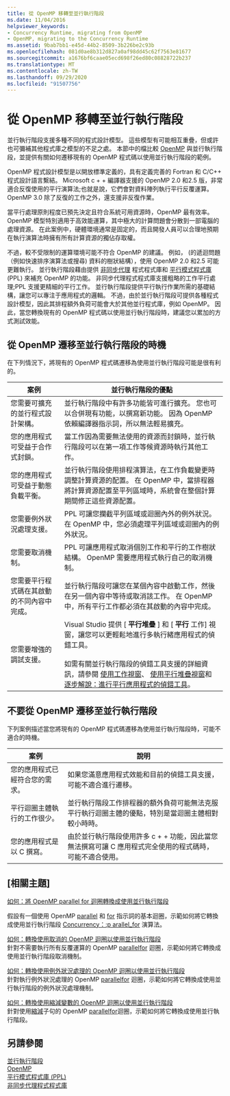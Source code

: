 ```yaml
---
title: 從 OpenMP 移轉至並行執行階段
ms.date: 11/04/2016
helpviewer_keywords:
- Concurrency Runtime, migrating from OpenMP
- OpenMP, migrating to the Concurrency Runtime
ms.assetid: 9bab7bb1-e45d-44b2-8509-3b226be2c93b
ms.openlocfilehash: 081d0ae8b312d827a0af98dd45c62f7563e81677
ms.sourcegitcommit: a1676bf6caae05ecd698f26ed80c08828722b237
ms.translationtype: MT
ms.contentlocale: zh-TW
ms.lasthandoff: 09/29/2020
ms.locfileid: "91507756"
---
```

# <a name="migrating-from-openmp-to-the-concurrency-runtime"></a>從 OpenMP 移轉至並行執行階段

並行執行階段支援多種不同的程式設計模型。 這些模型有可能相互重疊，但或許也可彌補其他程式庫之模型的不足之處。 本節中的檔比較 [OpenMP](../../parallel/concrt/comparing-the-concurrency-runtime-to-other-concurrency-models.md#openmp) 與並行執行階段，並提供有關如何遷移現有的 OpenMP 程式碼以使用並行執行階段的範例。

OpenMP 程式設計模型是以開放標準定義的，具有定義完善的 Fortran 和 C/C++ 程式設計語言繫結。 Microsoft c + + 編譯器支援的 OpenMP 2.0 和2.5 版，非常適合反復使用的平行演算法;也就是說，它們會對資料陣列執行平行反覆運算。 OpenMP 3.0 除了反復的工作之外，還支援非反復作業。

當平行處理原則程度已預先決定且符合系統可用資源時，OpenMP 最有效率。 OpenMP 模型特別適用于高效能運算，其中極大的計算問題會分散到一部電腦的處理資源。 在此案例中，硬體環境通常是固定的，而且開發人員可以合理地預期在執行演算法時擁有所有計算資源的獨佔存取權。

不過，較不受限制的運算環境可能不符合 OpenMP 的建議。 例如， (的遞迴問題（例如快速排序演算法或搜尋) 資料的樹狀結構），使用 OpenMP 2.0 和2.5 可能更難執行。 並行執行階段藉由提供 [非同步代理](../../parallel/concrt/asynchronous-agents-library.md) 程式程式庫和 [平行模式程式庫](../../parallel/concrt/parallel-patterns-library-ppl.md) (PPL) 來補充 OpenMP 的功能。 非同步代理程式程式庫支援粗略的工作平行處理;PPL 支援更精細的平行工作。 並行執行階段提供平行執行作業所需的基礎結構，讓您可以專注于應用程式的邏輯。 不過，由於並行執行階段可提供各種程式設計模型，因此其排程額外負荷可能會大於其他並行程式庫，例如 OpenMP。 因此，當您轉換現有的 OpenMP 程式碼以使用並行執行階段時，建議您以累加的方式測試效能。

## <a name="when-to-migrate-from-openmp-to-the-concurrency-runtime"></a>從 OpenMP 遷移至並行執行階段的時機

在下列情況下，將現有的 OpenMP 程式碼遷移為使用並行執行階段可能是很有利的。

|案例|並行執行階段的優點|
|-----------|-------------------------------------------|
|您需要可擴充的並行程式設計架構。|並行執行階段中有許多功能皆可進行擴充。 您也可以合併現有功能，以撰寫新功能。 因為 OpenMP 依賴編譯器指示詞，所以無法輕易擴充。|
|您的應用程式可受益于合作式封鎖。|當工作因為需要無法使用的資源而封鎖時，並行執行階段可以在第一項工作等候資源時執行其他工作。|
|您的應用程式可受益于動態負載平衡。|並行執行階段使用排程演算法，在工作負載變更時調整計算資源的配置。 在 OpenMP 中，當排程器將計算資源配置至平列區域時，系統會在整個計算期間修正這些資源配置。|
|您需要例外狀況處理支援。|PPL 可讓您攔截平列區域或迴圈內外的例外狀況。 在 OpenMP 中，您必須處理平列區域或迴圈內的例外狀況。|
|您需要取消機制。|PPL 可讓應用程式取消個別工作和平行的工作樹狀結構。 OpenMP 需要應用程式執行自己的取消機制。|
|您需要平行程式碼在其啟動的不同內容中完成。|並行執行階段可讓您在某個內容中啟動工作，然後在另一個內容中等待或取消該工作。 在 OpenMP 中，所有平行工作都必須在其啟動的內容中完成。|
|您需要增強的調試支援。|Visual Studio 提供 [ **平行堆疊** ] 和 [ **平行** 工作] 視窗，讓您可以更輕鬆地進行多執行緒應用程式的偵錯工具。<br /><br /> 如需有關並行執行階段的偵錯工具支援的詳細資訊，請參閱 [使用工作視窗](/visualstudio/debugger/using-the-tasks-window)、 [使用平行堆疊視窗](/visualstudio/debugger/using-the-parallel-stacks-window)和 [逐步解說：進行平行應用程式的偵錯工具](/visualstudio/debugger/walkthrough-debugging-a-parallel-application)。|

## <a name="when-not-to-migrate-from-openmp-to-the-concurrency-runtime"></a>不要從 OpenMP 遷移至並行執行階段

下列案例描述當您將現有的 OpenMP 程式碼遷移為使用並行執行階段時，可能不適合的時機。

|案例|說明|
|-----------|-----------------|
|您的應用程式已經符合您的需求。|如果您滿意應用程式效能和目前的偵錯工具支援，可能不適合進行遷移。|
|平行迴圈主體執行的工作很少。|並行執行階段工作排程器的額外負荷可能無法克服平行執行迴圈主體的優點，特別是當迴圈主體相對較小時時。|
|您的應用程式是以 C 撰寫。|由於並行執行階段使用許多 c + + 功能，因此當您無法撰寫可讓 C 應用程式完全使用的程式碼時，可能不適合使用。|

## <a name="related-topics"></a>[相關主題]

[如何：將 OpenMP parallel for 迴圈轉換成使用並行執行階段](../../parallel/concrt/how-to-convert-an-openmp-parallel-for-loop-to-use-the-concurrency-runtime.md)

假設有一個使用 OpenMP [parallel](../../parallel/concrt/how-to-use-parallel-invoke-to-write-a-parallel-sort-routine.md#parallel) 和 [for](../openmp/reference/openmp-directives.md#for-openmp) 指示詞的基本迴圈，示範如何將它轉換成使用並行執行階段 [Concurrency：:p arallel_for](reference/concurrency-namespace-functions.md#parallel_for) 演算法。

[如何：轉換使用取消的 OpenMP 迴圈以使用並行執行階段](../../parallel/concrt/convert-an-openmp-loop-that-uses-cancellation.md)<br/>
針對不需要執行所有反覆運算的 OpenMP [parallel](../../parallel/concrt/how-to-use-parallel-invoke-to-write-a-parallel-sort-routine.md#parallel)[for](../openmp/reference/openmp-directives.md#for-openmp) 迴圈，示範如何將它轉換成使用並行執行階段取消機制。

[如何：轉換使用例外狀況處理的 OpenMP 迴圈以使用並行執行階段](../../parallel/concrt/convert-an-openmp-loop-that-uses-exception-handling.md)<br/>
針對執行例外狀況處理的 OpenMP [parallel](../../parallel/concrt/how-to-use-parallel-invoke-to-write-a-parallel-sort-routine.md#parallel)[for](../openmp/reference/openmp-directives.md#for-openmp) 迴圈，示範如何將它轉換成使用並行執行階段的例外狀況處理機制。

[如何：轉換使用縮減變數的 OpenMP 迴圈以使用並行執行階段](../../parallel/concrt/convert-an-openmp-loop-that-uses-a-reduction-variable.md)<br/>
針對使用[縮減](../openmp/reference/openmp-clauses.md#reduction)子句的 OpenMP [parallel](../../parallel/concrt/how-to-use-parallel-invoke-to-write-a-parallel-sort-routine.md#parallel)[for](../openmp/reference/openmp-directives.md#for-openmp)迴圈，示範如何將它轉換成使用並行執行階段。

## <a name="see-also"></a>另請參閱

[並行執行階段](../../parallel/concrt/concurrency-runtime.md)<br/>
[OpenMP](../../parallel/concrt/comparing-the-concurrency-runtime-to-other-concurrency-models.md#openmp)<br/>
[平行模式程式庫 (PPL)](../../parallel/concrt/parallel-patterns-library-ppl.md)<br/>
[非同步代理程式程式庫](../../parallel/concrt/asynchronous-agents-library.md)

